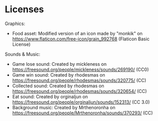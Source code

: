 # Licenses

Graphics:
- Food asset: Modified version of an icon made by "monkik" on https://www.flaticon.com/free-icon/grain_992768 (Flaticon Basic License)

Sounds & Music:
- Game lose sound: Created by mickleness on https://freesound.org/people/mickleness/sounds/269190/ (CC0)
- Game win sound: Created by rhodesmas on https://freesound.org/people/rhodesmas/sounds/320775/ (CC)
- Collected sound: Created by rhodesmas on https://freesound.org/people/rhodesmas/sounds/320654/ (CC)
- Eat sound: Created by orginaljun on https://freesound.org/people/orginaljun/sounds/152313/ (CC 3.0)
- Background music: Created by Mrthenoronha on https://freesound.org/people/Mrthenoronha/sounds/370293/ (CC)
